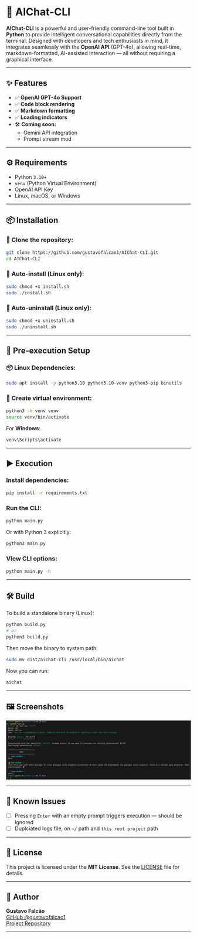 # 🤖 AIChat-CLI

**AIChat-CLI** is a powerful and user-friendly command-line tool built in **Python** to provide intelligent conversational capabilities directly from the terminal. Designed with developers and tech enthusiasts in mind, it integrates seamlessly with the **OpenAI API** (GPT-4o), allowing real-time, markdown-formatted, AI-assisted interaction — all without requiring a graphical interface.

---

## ✨ Features

- ✅ **OpenAI GPT-4o Support**
- ✅ **Code block rendering**
- ✅ **Markdown formatting**
- ✅ **Loading indicators**
- 🛠️ **Coming soon:**
  - Gemini API integration
  - Prompt stream mod

---

## ⚙️ Requirements

- Python `3.10+`
- `venv` (Python Virtual Environment)
- OpenAI API Key
- Linux, macOS, or Windows

---

## 📦 Installation

### 🔻 Clone the repository:
```bash
git clone https://github.com/gustavofalcao1/AIChat-CLI.git
cd AIChat-CLI
```

### 🚀 Auto-install (Linux only):
```bash
sudo chmod +x install.sh
sudo ./install.sh
```

### 🧹 Auto-uninstall (Linux only):
```bash
sudo chmod +x uninstall.sh
sudo ./uninstall.sh
```

---

## 🧰 Pre-execution Setup

### 📦 Linux Dependencies:
```bash
sudo apt install -y python3.10 python3.10-venv python3-pip binutils
```

### 🐍 Create virtual environment:
```bash
python3 -m venv venv
source venv/bin/activate
```

For **Windows**:
```powershell
venv\Scripts\activate
```

---

## ▶️ Execution

### Install dependencies:
```bash
pip install -r requirements.txt
```

### Run the CLI:
```bash
python main.py
```
Or with Python 3 explicitly:
```bash
python3 main.py
```

### View CLI options:
```bash
python main.py -h
```

---

## 🛠 Build

To build a standalone binary (Linux):
```bash
python build.py
# or
python3 build.py
```

Then move the binary to system path:
```bash
sudo mv dist/aichat-cli /usr/local/bin/aichat
```

Now you can run:
```bash
aichat
```

---

## 🖼️ Screenshots

<p align="center">
  <img src="screenshots/screen1.png" alt="AIChat CLI" />
</p>

---

## 🐞 Known Issues

- [ ] Pressing `Enter` with an empty prompt triggers execution — should be ignored
- [ ] Duplciated logs file, on ``~/`` path and ``this root project`` path

---

## 📄 License

This project is licensed under the **MIT License**. See the [LICENSE](LICENSE) file for details.

---

## 👤 Author
**Gustavo Falcão**  
[GitHub @gustavofalcao1](https://github.com/gustavofalcao1)  
[Project Repository](https://github.com/gustavofalcao1/AIChat-CLI)

---


